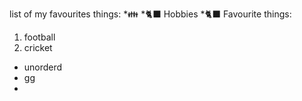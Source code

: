 list of my favourites things:
*👪
  *🐈‍⬛
Hobbies
 *🐈‍⬛
 Favourite things:
 1. football
 2. cricket
* unorderd
* gg
* 
